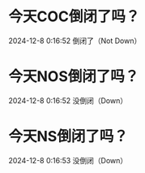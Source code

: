 # 今天COC倒闭了吗？

2024-12-8 0:16:52 倒闭了（Not Down）

# 今天NOS倒闭了吗？

2024-12-8 0:16:52 没倒闭（Down）

# 今天NS倒闭了吗？

2024-12-8 0:16:53 没倒闭（Down）

